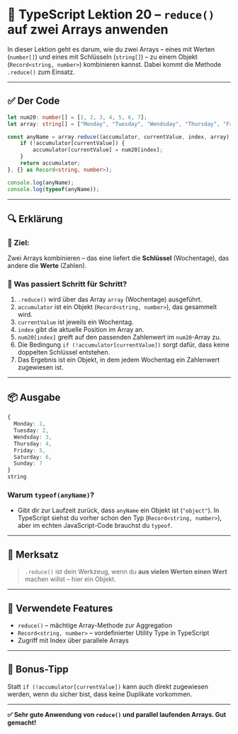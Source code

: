 # 📘 TypeScript Lektion 20 – `reduce()` auf zwei Arrays anwenden

In dieser Lektion geht es darum, wie du zwei Arrays – eines mit Werten (`number[]`) und eines mit Schlüsseln (`string[]`) – zu einem Objekt (`Record<string, number>`) kombinieren kannst. Dabei kommt die Methode `.reduce()` zum Einsatz.

---

## ✅ Der Code

```ts
let num20: number[] = [1, 2, 3, 4, 5, 6, 7];
let array: string[] = ["Monday", "Tuesday", "Wendsday", "Thursday", "Friday", "Saturday", "Sunday"];

const anyName = array.reduce((accumulator, currentValue, index, array) => {
    if (!accumulator[currentValue]) {
        accumulator[currentValue] = num20[index];
    }
    return accumulator;
}, {} as Record<string, number>);

console.log(anyName);
console.log(typeof(anyName));
```

---

## 🔍 Erklärung

### 🎯 Ziel:
Zwei Arrays kombinieren – das eine liefert die **Schlüssel** (Wochentage), das andere die **Werte** (Zahlen).

### 🧠 Was passiert Schritt für Schritt?
1. `.reduce()` wird über das Array `array` (Wochentage) ausgeführt.
2. `accumulator` ist ein Objekt (`Record<string, number>`), das gesammelt wird.
3. `currentValue` ist jeweils ein Wochentag.
4. `index` gibt die aktuelle Position im Array an.
5. `num20[index]` greift auf den passenden Zahlenwert im `num20`-Array zu.
6. Die Bedingung `if (!accumulator[currentValue])` sorgt dafür, dass keine doppelten Schlüssel entstehen.
7. Das Ergebnis ist ein Objekt, in dem jedem Wochentag ein Zahlenwert zugewiesen ist.

---

## 📦 Ausgabe

```ts
{
  Monday: 1,
  Tuesday: 2,
  Wendsday: 3,
  Thursday: 4,
  Friday: 5,
  Saturday: 6,
  Sunday: 7
}
string
```

### Warum `typeof(anyName)`?  
- Gibt dir zur Laufzeit zurück, dass `anyName` ein Objekt ist (`"object"`). In TypeScript siehst du vorher schon den Typ (`Record<string, number>`), aber im echten JavaScript-Code brauchst du `typeof`.

---

## 🧠 Merksatz
> `.reduce()` ist dein Werkzeug, wenn du **aus vielen Werten einen Wert** machen willst – hier ein Objekt.

---

## 🧰 Verwendete Features

- `reduce()` – mächtige Array-Methode zur Aggregation
- `Record<string, number>` – vordefinierter Utility Type in TypeScript
- Zugriff mit Index über parallele Arrays

---

## 🧪 Bonus-Tipp
Statt `if (!accumulator[currentValue])` kann auch direkt zugewiesen werden, wenn du sicher bist, dass keine Duplikate vorkommen.

---

**✅ Sehr gute Anwendung von `reduce()` und parallel laufenden Arrays. Gut gemacht!**
